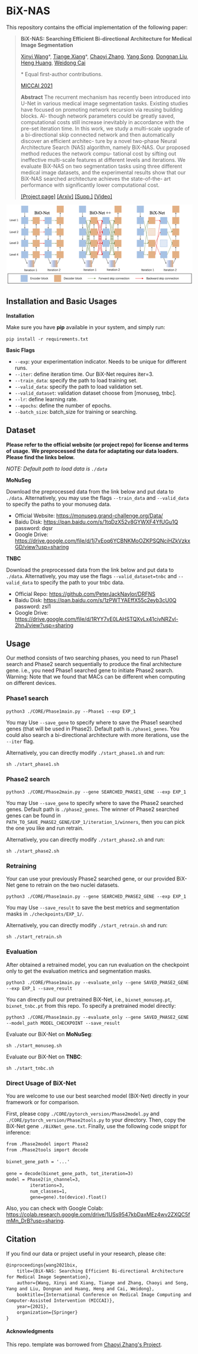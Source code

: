 # BiX-NAS

This repository contains the official implementation of the following paper:

> **BiX-NAS: Searching Efficient Bi-directional Architecture for Medical Image Segmentation**
>
> [Xinyi Wang](https://scholar.google.com/citations?user=_uPPBqUAAAAJ&hl=en)\*, [Tiange Xiang](https://scholar.google.com/citations?user=sskixKkAAAAJ&hl)\*, [Chaoyi Zhang](https://chaoyivision.github.io/), [Yang Song](http://www.cse.unsw.edu.au/~ysong/), [Dongnan Liu](https://scholar.google.com/citations?user=JZzb8XUAAAAJ&hl=zh-CN), [Heng Huang](http://www.pitt.edu/~heh45/), [Weidong Cai](https://www.sydney.edu.au/engineering/about/our-people/academic-staff/tom-cai.html)
>
> \* Equal first-author contributions.
>
> [MICCAI 2021](https://arxiv.org/pdf/2106.14033.pdf)
>
> **Abstract** The recurrent mechanism has recently been introduced into U-Net in various medical image segmentation tasks. Existing studies have focused on promoting network recursion via reusing building blocks. Al- though network parameters could be greatly saved, computational costs still increase inevitably in accordance with the pre-set iteration time. In this work, we study a multi-scale upgrade of a bi-directional skip connected network and then automatically discover an efficient architec- ture by a novel two-phase Neural Architecture Search (NAS) algorithm, namely BiX-NAS. Our proposed method reduces the network compu- tational cost by sifting out ineffective multi-scale features at different levels and iterations. We evaluate BiX-NAS on two segmentation tasks using three different medical image datasets, and the experimental results show that our BiX-NAS searched architecture achieves the state-of-the- art performance with significantly lower computational cost. 
>
> [[Project page]](https://bionets.github.io) [[Arxiv]](https://arxiv.org/pdf/2106.14033.pdf) [[Supp.]](https://bionets.github.io/bixnet_supplementary.pdf) [[Video]](https://bionets.github.io)

<!-- ![img](docs/teaser.png) -->
![BiX-NAS](./teaser.png)

<!-- Figure. Our proposed 3D point-based scene graph generation (SGG<sub>point</sub>) framework consisting of three sequential stages, namely, scene graph construction, reasoning, and inference. -->

## Installation and Basic Usages

**Installation**

Make sure you have **pip** available in your system, and simply run:

```pip install -r requirements.txt```

**Basic Flags**

- ```--exp```: your experimentation indicator. Needs to be unique for different runs.
- ```--iter```: define iteration time. Our BiX-Net requires iter=3.
- ```--train_data```: specify the path to load training set.
- ```--valid_data```: specify the path to load validation set.
- ```--valid_dataset```: validation dataset choose from [monuseg, tnbc].
- ```--lr```: define learning rate.
- ```--epochs```: define the number of epochs.
- ```--batch_size```: batch_size for training or searching.

## Dataset
**Please refer to the official website (or project repo) for license and terms of usage.**
**We preprocessed the data for adaptating our data loaders. Please find the links below.**

*NOTE: Default path to load data is ```./data```*

**MoNuSeg**

Download the preprocessed data from the link below and put data to ```./data```. Alternatively, you  may use the flags ```--train_data``` and ```--valid_data``` to specify the paths to your monuseg data.

- Official Website: https://monuseg.grand-challenge.org/Data/
- Baidu Disk: https://pan.baidu.com/s/1tqDzX52v8GYWXF4YfUGu1Q password: dqsr
- Google Drive: https://drive.google.com/file/d/1j7vEoq6YCBNKMoOZKPSQNciHZkVzkxGD/view?usp=sharing

**TNBC**

Download the preprocessed data from the link below and put data to ```./data```. Alternatively, you
may use the flags ```--valid_dataset=tnbc``` and ```--valid_data``` to specify the path to your tnbc data.

- Official Repo: https://github.com/PeterJackNaylor/DRFNS
- Baidu Disk: https://pan.baidu.com/s/1zPWTYAEffX55c2eyb3cU0Q password: zsl1
- Google Drive: https://drive.google.com/file/d/1RYY7vE0LAHSTQXvLx41civNRZvl-2hnJ/view?usp=sharing


## Usage

<!-- **Searching** -->

Our method consists of two searching phases, you need to run Phase1 search and Phase2 search sequentially to produce the final architecture gene. i.e., you need Phase1 searched gene to initiate Phase2 search.
Warning: Note that we found that MACs can be different when computing on different devices.

### Phase1 search

```
python3 ./CORE/Phase1main.py --Phase1 --exp EXP_1
```

You may Use ```--save_gene``` to specify where to save the Phase1 searched genes (that will be used in Phase2). Default path is```./phase1_genes```. You could also search a bi-directional architecture with more iterations, use the ```--iter``` flag.


Alternatively, you can directly modify ```./start_phase1.sh``` and run:
```
sh ./start_phase1.sh
```

### Phase2 search

```
python3 ./CORE/Phase2main.py --gene SEARCHED_PHASE1_GENE --exp EXP_1
```

You may Use ```--save_gene``` to specify where to save the Phase2 searched genes.  Default path is ```./phase2_genes```. The winner of Phase2 searched genes can be found in ```PATH_TO_SAVE_PHASE2_GENE/EXP_1/iteration_1/winners```, then you can pick the one you like and run retrain.

Alternatively, you can directly modify ```./start_phase2.sh``` and run:
```
sh ./start_phase2.sh
```

### Retraining

Your can use your previously Phase2 searched gene, or our provided BiX-Net gene to retrain on the two nuclei datasets.

```
python3 ./CORE/Phase1main.py --gene SEARCHED_PHASE2_GENE --exp EXP_1
```

You may Use ```--save_result``` to save the best metrics and segmentation masks in ```./checkpoints/EXP_1/```.


Alternatively, you can directly modify ```./start_retrain.sh``` and run:
```
sh ./start_retrain.sh
```

### Evaluation

After obtained a retrained model, you can run evaluation on the checkpoint only to get the evaluation metrics and segmentation masks. 

```
python3 ./CORE/Phase1main.py --evaluate_only --gene SAVED_PHASE2_GENE --exp EXP_1 --save_result
```

<!-- To specify a pretrained model directly (e.g. our pretrained [BiX-Net](https://drive.google.com/drive/folders/180Fz-iSTkEFuebzqBgfGcQgfdjVG4rGV?usp=sharing)): -->
You can directly pull our pretrained BiX-Net, i.e., ```bixnet_monuseg.pt```, ```bixnet_tnbc.pt``` from this repo.
To specify a pretrained model directly:
```
python3 ./CORE/Phase1main.py --evaluate_only --gene SAVED_PHASE2_GENE --model_path MODEL_CHECKPOINT --save_result
```

Evaluate our BiX-Net on **MoNuSeg**:
```
sh ./start_monuseg.sh
```

Evaluate our BiX-Net on **TNBC**:
```
sh ./start_tnbc.sh
```

### Direct Usage of BiX-Net

You are welcome to use our best searched model (BiX-Net) directly in your framework or for comparison.

First, please copy ```./CORE/pytorch_version/Phase2model.py``` and ```./CORE/pytorch_version/Phase2tools.py``` to your directory. Then, copy the BiX-Net gene ```./BiXNet_gene.txt```. Finally, use the following code snippt for inference:

```
from .Phase2model import Phase2
from .Phase2tools import decode

bixnet_gene_path = '...'

gene = decode(bixnet_gene_path, tot_iteration=3) 
model = Phase2(in_channel=3,
         iterations=3,
         num_classes=1,
         gene=gene).to(device).float()
```
Also, you can check with Google Colab: https://colab.research.google.com/drive/1USs9547kbDaxMEz4wv2ZXQC5fmMn_DrB?usp=sharing.

## Citation

If you find our data or project useful in your research, please cite:

```
@inproceedings{wang2021bix,
    title={BiX-NAS: Searching Efficient Bi-directional Architecture for Medical Image Segmentation},
    author={Wang, Xinyi and Xiang, Tiange and Zhang, Chaoyi and Song, Yang and Liu, Dongnan and Huang, Heng and Cai, Weidong},
    booktitle={International Conference on Medical Image Computing and Computer-Assisted Intervention (MICCAI)},
    year={2021},
    organization={Springer}
}
```
#### Acknowledgments
This repo. template was borrowed from [Chaoyi Zhang's Project](https://github.com/chaoyivision/SGGpoint). 